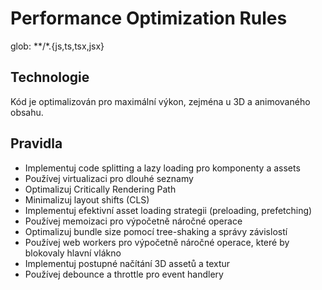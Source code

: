 # Performance Optimization Rules

glob: **/*.{js,ts,tsx,jsx}

## Technologie
Kód je optimalizován pro maximální výkon, zejména u 3D a animovaného obsahu.

## Pravidla
- Implementuj code splitting a lazy loading pro komponenty a assets
- Používej virtualizaci pro dlouhé seznamy
- Optimalizuj Critically Rendering Path
- Minimalizuj layout shifts (CLS)
- Implementuj efektivní asset loading strategii (preloading, prefetching)
- Používej memoizaci pro výpočetně náročné operace
- Optimalizuj bundle size pomocí tree-shaking a správy závislostí
- Používej web workers pro výpočetně náročné operace, které by blokovaly hlavní vlákno
- Implementuj postupné načítání 3D assetů a textur
- Používej debounce a throttle pro event handlery 